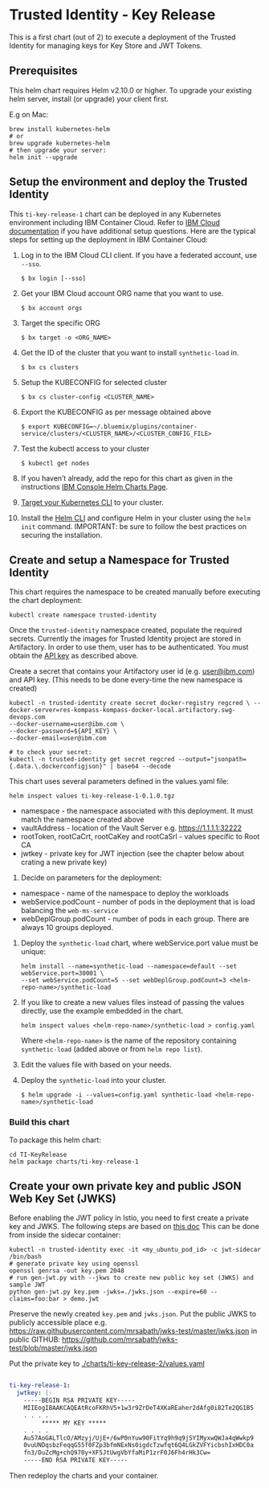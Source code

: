 # Trusted Identity - Key Release
This is a first chart (out of 2) to execute a deployment of the Trusted Identity
for managing keys for Key Store and JWT Tokens.

## Prerequisites
This helm chart requires Helm v2.10.0 or higher. To upgrade your existing
helm server, install (or upgrade) your client first.

E.g on Mac:

```console
brew install kubernetes-helm
# or
brew upgrade kubernetes-helm
# then upgrade your server:  
helm init --upgrade
```

## Setup the environment and deploy the Trusted Identity
This `ti-key-release-1` chart can be deployed in any Kubernetes environment including
IBM Container Cloud. Refer to [IBM Cloud documentation](https://console.bluemix.net/docs/containers/cs_tutorials.html#cs_tutorials)
if you have additional setup questions. Here are the typical steps for setting up
the deployment in IBM Container Cloud:

1.  Log in to the IBM Cloud CLI client. If you have a federated account, use `--sso`.
    ```console
    $ bx login [--sso]
    ```

1.  Get your IBM Cloud account ORG name that you want to use.
    ```console
    $ bx account orgs
    ```

1. Target the specific ORG
    ```console
    $ bx target -o <ORG_NAME>
    ```

1.  Get the ID of the cluster that you want to install `synthetic-load` in.
    ```console
    $ bx cs clusters
    ```

1. Setup the KUBECONFIG for selected cluster
    ```console
    $ bx cs cluster-config <CLUSTER_NAME>
    ```

1. Export the KUBECONFIG as per message obtained above
     ```console
     $ export KUBECONFIG=~/.bluemix/plugins/container-service/clusters/<CLUSTER_NAME>/<CLUSTER_CONFIG_FILE>
     ```

1. Test the kubectl access to your cluster
    ```console
    $ kubectl get nodes
    ```

1.  If you haven’t already, add the repo for this chart as given in the instructions [IBM Console Helm Charts Page](#https://console.bluemix.net/containers-kubernetes/solutions/helm-charts).

1.  [Target your Kubernetes CLI](https://console.bluemix.net/docs/containers/cs_cli_install.html#cs_cli_configure) to your cluster.

1.  Install the [Helm CLI](https://docs.helm.sh/using_helm/#installing-helm) and configure Helm in your cluster using the `helm init` command. IMPORTANT: be sure to follow the best practices on securing the installation.

## Create and setup a Namespace for Trusted Identity
This chart requires the namespace to be created manually before executing the chart
deployment:

```console
kubectl create namespace trusted-identity
```

Once the `trusted-identity` namespace created, populate the required secrets.
Currently the images for Trusted Identity project are stored in Artifactory. In order to
use them, user has to be authenticated. You must obtain the [API key](https://pages.github.ibm.com/TAAS/tools_guide/artifactory/authentication/#authenticating-using-an-api-key)
as described above.

Create a secret that contains your Artifactory user id (e.g. user@ibm.com) and API key.
(This needs to be done every-time the new namespace is created)

```console
kubectl -n trusted-identity create secret docker-registry regcred \ --docker-server=res-kompass-kompass-docker-local.artifactory.swg-devops.com
--docker-username=user@ibm.com \
--docker-password=${API_KEY} \
--docker-email=user@ibm.com

# to check your secret:
kubectl -n trusted-identity get secret regcred --output="jsonpath={.data.\.dockerconfigjson}" | base64 --decode
```

This chart uses several parameters defined in the values.yaml file:
```console
helm inspect values ti-key-release-1-0.1.0.tgz
```

* namespace - the namespace associated with this deployment. It must match the namespace created above
* vaultAddress - location of the Vault Server e.g. https://1.1.1.1:32222
* rootToken, rootCaCrt, rootCaKey and rootCaSrl - values specific to Root CA
* jwtkey - private key for JWT injection (see the chapter below about crating a new private key)


1. Decide on parameters for the deployment:
* namespace - name of the namespace to deploy the workloads
* webService.podCount - number of pods in the deployment that is load balancing the `web-ms-service`
* webDeplGroup.podCount - number of pods in each group. There are always 10 groups deployed.

1. Deploy the `synthetic-load` chart, where webService.port value must be unique:

    ```console
    helm install --name=synthetic-load --namespace=default --set webService.port=30001 \
    --set webService.podCount=5 --set webDeplGroup.podCount=3 <helm-repo-name>/synthetic-load
    ```

1.  If you like to create a new values files instead of passing the values directly, use the example embedded in the chart.
    ```
    helm inspect values <helm-repo-name>/synthetic-load > config.yaml
    ```
    Where `<helm-repo-name>` is the name of the repository containing `synthetic-load` (added above or from `helm repo list`).

1.  Edit the values file with based on your needs.

1.  Deploy the `synthetic-load` into your cluster.
    ```console
    $ helm upgrade -i --values=config.yaml synthetic-load <helm-repo-name>/synthetic-load
    ```

### Build this chart
To package this helm chart:
```console
cd TI-KeyRelease
helm package charts/ti-key-release-1
```

## Create your own private key and public JSON Web Key Set (JWKS)
Before enabling the JWT policy in Istio, you need to first create a private key
and JWKS. The following steps are based on [this doc](https://github.com/istio/istio/blob/release-1.0/security/tools/jwt/samples/README.md)
This can be done from inside the sidecar container:

```console
kubectl -n trusted-identity exec -it <my_ubuntu_pod_id> -c jwt-sidecar /bin/bash
# generate private key using openssl
openssl genrsa -out key.pem 2048
# run gen-jwt.py with --jkws to create new public key set (JWKS) and sample JWT
python gen-jwt.py key.pem -jwks=./jwks.json --expire=60 --claims=foo:bar > demo.jwt
```

Preserve the newly created `key.pem` and `jwks.json`. Put the public JWKS to publicly accessible place e.g.
https://raw.githubusercontent.com/mrsabath/jwks-test/master/jwks.json in public GITHUB: https://github.com/mrsabath/jwks-test/blob/master/jwks.json

Put the private key to [./charts/ti-key-release-2/values.yaml](./charts/ti-key-release-2/values.yaml)

```yaml

ti-key-release-1:
  jwtkey: |-
    -----BEGIN RSA PRIVATE KEY-----
    MIIEogIBAAKCAQEAtRcoFKRhV5+1w3r9ZrDeT4XKaREaher2dAfg0i82Te2QG1B5
    . . . .
         ***** MY KEY *****
    . . . .
    Au57AoGALTlcO/AMzyj/UjE+/6wP0nYuw90FitYq9h9q9jSYIMyxwQWJa4qWwkp9
    0vuUNDqsbzFeqqG55f0FZp3bfmNExNs0igdcTzwfqt6Q4LGkZVFYicbshIxHDC0a
    fn3/DuZcMg+chQ970y+XF5JtUwgVbYfaMiP1zrF0J6Fh4rHk3Cw=
    -----END RSA PRIVATE KEY-----
```
Then redeploy the charts and your container.
